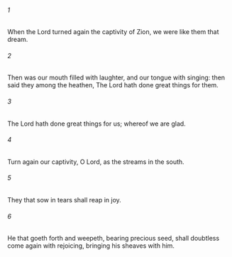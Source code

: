 ###### 1
When the Lord turned again the captivity of Zion, we were like them that dream.

###### 2
Then was our mouth filled with laughter, and our tongue with singing: then said they among the heathen, The Lord hath done great things for them.

###### 3
The Lord hath done great things for us; whereof we are glad.

###### 4
Turn again our captivity, O Lord, as the streams in the south.

###### 5
They that sow in tears shall reap in joy.

###### 6
He that goeth forth and weepeth, bearing precious seed, shall doubtless come again with rejoicing, bringing his sheaves with him.

